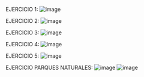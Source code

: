 EJERCICIO 1:
![image](https://user-images.githubusercontent.com/76475912/107360874-d12f0f80-6ad6-11eb-9760-1bdfdb6f4d82.png)

EJERCICIO 2:
![image](https://user-images.githubusercontent.com/76475912/107360980-f3289200-6ad6-11eb-9a6b-b798a9eadb60.png)

EJERCICIO 3:
![image](https://user-images.githubusercontent.com/76475912/107361045-0cc9d980-6ad7-11eb-8394-d98bf7016eb8.png)

EJERCICIO 4:
![image](https://user-images.githubusercontent.com/76475912/107361094-1f441300-6ad7-11eb-8c59-dcead569ca23.png)

EJERCICIO 5:
![image](https://user-images.githubusercontent.com/76475912/107361144-31be4c80-6ad7-11eb-8e30-9aca8031285a.png)

EJERCICIO PARQUES NATURALES:
![image](https://user-images.githubusercontent.com/76475912/107361202-48fd3a00-6ad7-11eb-9af6-99d6c221da60.png)
![image](https://user-images.githubusercontent.com/76475912/107361257-616d5480-6ad7-11eb-8e4a-d1398cabfefc.png)
